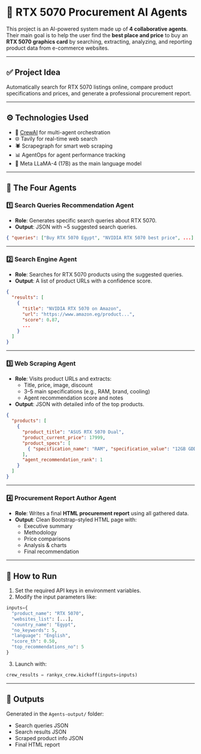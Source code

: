 # 🧠 RTX 5070 Procurement AI Agents

This project is an AI-powered system made up of **4 collaborative agents**. Their main goal is to help the user find the **best place and price** to buy an **RTX 5070 graphics card** by searching, extracting, analyzing, and reporting product data from e-commerce websites.

---

## ✅ Project Idea

Automatically search for RTX 5070 listings online, compare product specifications and prices, and generate a professional procurement report.

---

## ⚙️ Technologies Used

- 🤖 [CrewAI](https://github.com/joaomdmoura/crewai) for multi-agent orchestration
- 🌐 Tavily for real-time web search
- 🕷️ Scrapegraph for smart web scraping
- 📊 AgentOps for agent performance tracking
- 🦙 Meta LLaMA-4 (17B) as the main language model

---

## 🤖 The Four Agents

### 1️⃣ Search Queries Recommendation Agent

- **Role**: Generates specific search queries about RTX 5070.
- **Output**: JSON with ~5 suggested search queries.
```json
{ "queries": ["Buy RTX 5070 Egypt", "NVIDIA RTX 5070 best price", ...] }
```

---

### 2️⃣ Search Engine Agent

- **Role**: Searches for RTX 5070 products using the suggested queries.
- **Output**: A list of product URLs with a confidence score.
```json
{
  "results": [
    {
      "title": "NVIDIA RTX 5070 on Amazon",
      "url": "https://www.amazon.eg/product...",
      "score": 0.87,
      ...
    }
  ]
}
```

---

### 3️⃣ Web Scraping Agent

- **Role**: Visits product URLs and extracts:
  - Title, price, image, discount
  - 3–5 main specifications (e.g., RAM, brand, cooling)
  - Agent recommendation score and notes
- **Output**: JSON with detailed info of the top products.
```json
{
  "products": [
    {
      "product_title": "ASUS RTX 5070 Dual",
      "product_current_price": 17999,
      "product_specs": [
        { "specification_name": "RAM", "specification_value": "12GB GDDR6X" }
      ],
      "agent_recommendation_rank": 1
    }
  ]
}
```

---

### 4️⃣ Procurement Report Author Agent

- **Role**: Writes a final **HTML procurement report** using all gathered data.
- **Output**: Clean Bootstrap-styled HTML page with:
  - Executive summary
  - Methodology
  - Price comparisons
  - Analysis & charts
  - Final recommendation

---

## 🚀 How to Run

1. Set the required API keys in environment variables.
2. Modify the input parameters like:
```python
inputs={
  "product_name": "RTX 5070",
  "websites_list": [...],
  "country_name": "Egypt",
  "no_keywords": 5,
  "language": "English",
  "score_th": 0.50,
  "top_recommendations_no": 5
}
```
3. Launch with:
```python
crew_results = rankyx_crew.kickoff(inputs=inputs)
```

---

## 📂 Outputs

Generated in the `Agents-output/` folder:
- Search queries JSON
- Search results JSON
- Scraped product info JSON
- Final HTML report
